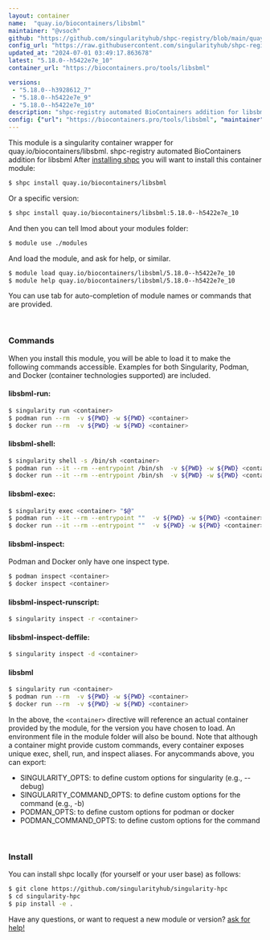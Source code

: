 ```yaml
---
layout: container
name:  "quay.io/biocontainers/libsbml"
maintainer: "@vsoch"
github: "https://github.com/singularityhub/shpc-registry/blob/main/quay.io/biocontainers/libsbml/container.yaml"
config_url: "https://raw.githubusercontent.com/singularityhub/shpc-registry/main/quay.io/biocontainers/libsbml/container.yaml"
updated_at: "2024-07-01 03:49:17.863678"
latest: "5.18.0--h5422e7e_10"
container_url: "https://biocontainers.pro/tools/libsbml"

versions:
 - "5.18.0--h3928612_7"
 - "5.18.0--h5422e7e_9"
 - "5.18.0--h5422e7e_10"
description: "shpc-registry automated BioContainers addition for libsbml"
config: {"url": "https://biocontainers.pro/tools/libsbml", "maintainer": "@vsoch", "description": "shpc-registry automated BioContainers addition for libsbml", "latest": {"5.18.0--h5422e7e_10": "sha256:1f2dfd8aaffe6c2fb19146da60d2fac5dbf60e5f4c613f5f1191c0d9ed80ce54"}, "tags": {"5.18.0--h3928612_7": "sha256:139ac90b5392e887589cdf9c25bb7689bba06a86d2d230a4430d80e2f649d470", "5.18.0--h5422e7e_9": "sha256:cf6380c5ca5451ed7503b517ead60e2f7464d3c5a8b67fe8dd85b3729606a443", "5.18.0--h5422e7e_10": "sha256:1f2dfd8aaffe6c2fb19146da60d2fac5dbf60e5f4c613f5f1191c0d9ed80ce54"}, "docker": "quay.io/biocontainers/libsbml"}
---
```


This module is a singularity container wrapper for quay.io/biocontainers/libsbml.
shpc-registry automated BioContainers addition for libsbml
After [installing shpc](#install) you will want to install this container module:


```bash
$ shpc install quay.io/biocontainers/libsbml
```

Or a specific version:

```bash
$ shpc install quay.io/biocontainers/libsbml:5.18.0--h5422e7e_10
```

And then you can tell lmod about your modules folder:

```bash
$ module use ./modules
```

And load the module, and ask for help, or similar.

```bash
$ module load quay.io/biocontainers/libsbml/5.18.0--h5422e7e_10
$ module help quay.io/biocontainers/libsbml/5.18.0--h5422e7e_10
```

You can use tab for auto-completion of module names or commands that are provided.

<br>

### Commands

When you install this module, you will be able to load it to make the following commands accessible.
Examples for both Singularity, Podman, and Docker (container technologies supported) are included.

#### libsbml-run:

```bash
$ singularity run <container>
$ podman run --rm  -v ${PWD} -w ${PWD} <container>
$ docker run --rm  -v ${PWD} -w ${PWD} <container>
```

#### libsbml-shell:

```bash
$ singularity shell -s /bin/sh <container>
$ podman run --it --rm --entrypoint /bin/sh  -v ${PWD} -w ${PWD} <container>
$ docker run --it --rm --entrypoint /bin/sh  -v ${PWD} -w ${PWD} <container>
```

#### libsbml-exec:

```bash
$ singularity exec <container> "$@"
$ podman run --it --rm --entrypoint ""  -v ${PWD} -w ${PWD} <container> "$@"
$ docker run --it --rm --entrypoint ""  -v ${PWD} -w ${PWD} <container> "$@"
```

#### libsbml-inspect:

Podman and Docker only have one inspect type.

```bash
$ podman inspect <container>
$ docker inspect <container>
```

#### libsbml-inspect-runscript:

```bash
$ singularity inspect -r <container>
```

#### libsbml-inspect-deffile:

```bash
$ singularity inspect -d <container>
```



#### libsbml

```bash
$ singularity run <container>
$ podman run --rm  -v ${PWD} -w ${PWD} <container>
$ docker run --rm  -v ${PWD} -w ${PWD} <container>
```


In the above, the `<container>` directive will reference an actual container provided
by the module, for the version you have chosen to load. An environment file in the
module folder will also be bound. Note that although a container
might provide custom commands, every container exposes unique exec, shell, run, and
inspect aliases. For anycommands above, you can export:

 - SINGULARITY_OPTS: to define custom options for singularity (e.g., --debug)
 - SINGULARITY_COMMAND_OPTS: to define custom options for the command (e.g., -b)
 - PODMAN_OPTS: to define custom options for podman or docker
 - PODMAN_COMMAND_OPTS: to define custom options for the command

<br>

### Install

You can install shpc locally (for yourself or your user base) as follows:

```bash
$ git clone https://github.com/singularityhub/singularity-hpc
$ cd singularity-hpc
$ pip install -e .
```

Have any questions, or want to request a new module or version? [ask for help!](https://github.com/singularityhub/singularity-hpc/issues)
